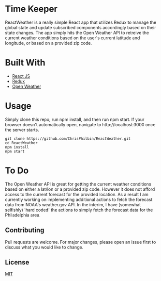 # Time Keeper
ReactWeather is a really simple React app that utilizes Redux to manage the global state and update subscribed components accordingly based on their state changes. The app simply hits the Open Weather API to retreive the current weather conditions based on the user's current latitude and longitude, or based on a provided zip code.

# Built With
- [React JS](https://reactjs.org/)
- [Redux](https://redux.js.org/tutorials/fundamentals/part-5-ui-react)
- [Open Weather](https://openweathermap.org/)

# Usage
Simply clone this repo, run npm install, and then run npm start. If your browser doesn't automatically open, navigate to http://localhost:3000 once the server starts.

```
git clone https://github.com/ChrisPhilbin/ReactWeather.git
cd ReactWeather
npm install
npm start
```

# To Do
The Open Weather API is great for getting the current weather conditions based on either a lat/lon or a provided zip code. However it does not afford access to the current forecast for the provided location. As a result I am currently working on implementing additional actions to fetch the forecast data from NOAA's weather.gov API. In the interim, I have (somewhat selfishly) 'hard coded' the actions to simply fetch the forecast data for the Philadelphia area.

## Contributing
Pull requests are welcome. For major changes, please open an issue first to discuss what you would like to change.

## License
[MIT](https://choosealicense.com/licenses/mit/)